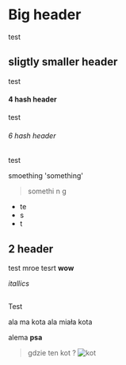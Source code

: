 # Big header
test

## sligtly smaller header
test

#### 4 hash header
test

###### 6 hash header
test

smoething
'something'

> somethi
> n
> g

+ te
+ s
+ t

## 2 header
  test
    mroe tesrt
**wow**

_itallics_

## 
Test

ala ma kota
ala miała kota

alema
**psa**

>gdzie
>ten
>kot
>?
![kot](https://media1.tenor.com/m/CJAzSgd6Vu8AAAAC/cute-cat-cat.gif)


